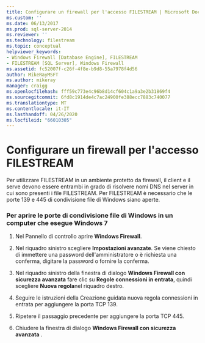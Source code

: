 ```yaml
---
title: Configurare un firewall per l'accesso FILESTREAM | Microsoft Docs
ms.custom: ''
ms.date: 06/13/2017
ms.prod: sql-server-2014
ms.reviewer: ''
ms.technology: filestream
ms.topic: conceptual
helpviewer_keywords:
- Windows Firewall [Database Engine], FILESTREAM
- FILESTREAM [SQL Server], Windows Firewall
ms.assetid: fc52007f-c26f-4f8e-b9d8-55a7978f4d56
author: MikeRayMSFT
ms.author: mikeray
manager: craigg
ms.openlocfilehash: fff59c773e4c96b8d14cf604c1a9a3e2b31869f4
ms.sourcegitcommit: 6fd8c1914de4c7ac24900fe388ecc7883c740077
ms.translationtype: MT
ms.contentlocale: it-IT
ms.lasthandoff: 04/26/2020
ms.locfileid: "66010305"
---
```

# <a name="configure-a-firewall-for-filestream-access"></a>Configurare un firewall per l'accesso FILESTREAM
  Per utilizzare FILESTREAM in un ambiente protetto da firewall, il client e il serve devono essere entrambi in grado di risolvere nomi DNS nel server in cui sono presenti i file FILESTREAM. Per FILESTREAM è necessario che le porte 139 e 445 di condivisione file di Windows siano aperte.  
  
### <a name="to-open-the-windows-file-sharing-ports-on-a-computer-that-is-running-windows-7"></a>Per aprire le porte di condivisione file di Windows in un computer che esegue Windows 7  
  
1.  Nel Pannello di controllo aprire **Windows Firewall**.  
  
2.  Nel riquadro sinistro scegliere **Impostazioni avanzate**. Se viene chiesto di immettere una password dell'amministratore o è richiesta una conferma, digitare la password o fornire la conferma.  
  
3.  Nel riquadro sinistro della finestra di dialogo **Windows Firewall con sicurezza avanzata** fare clic su **Regole connessioni in entrata**, quindi scegliere **Nuova regola**nel riquadro destro.  
  
4.  Seguire le istruzioni della Creazione guidata nuova regola connessioni in entrata per aggiungere la porta TCP 139.  
  
5.  Ripetere il passaggio precedente per aggiungere la porta TCP 445.  
  
6.  Chiudere la finestra di dialogo **Windows Firewall con sicurezza avanzata** .  
  
  
